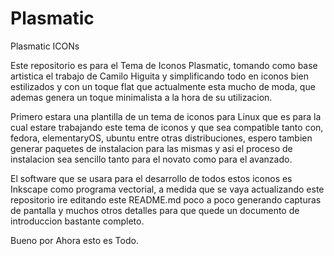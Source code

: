 Plasmatic
=========

Plasmatic ICONs


Este repositorio es para el Tema de Iconos Plasmatic, tomando como base artistica el trabajo de Camilo Higuita y simplificando todo en iconos bien estilizados y con un toque flat que actualmente esta mucho de moda, que ademas genera un toque minimalista a la hora de su utilizacion.

Primero estara una plantilla de un tema de iconos para Linux que es para la cual estare trabajando este tema de iconos y que sea compatible tanto con, fedora, elementaryOS, ubuntu entre otras distribuciones, espero tambien generar paquetes de instalacion para las mismas y asi el proceso de instalacion sea sencillo tanto para el novato como para el avanzado.

El software que se usara para el desarrollo de todos estos iconos es Inkscape como programa vectorial, a medida que se vaya actualizando este repositorio ire editando este README.md poco a poco generando capturas de pantalla y muchos otros detalles para que quede un documento de introduccion bastante completo.

Bueno por Ahora esto es Todo.
